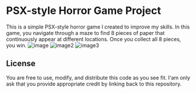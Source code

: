 # PSX-style Horror Game Project
This is a simple PSX-style horror game I created to improve my skills.
In this game, you navigate through a maze to find 8 pieces of paper that continuously appear at different locations. Once you collect all 8 pieces, you win.
![image](https://github.com/urasalbert/Horror-Survival-Project/assets/164943771/52e8dd9e-7400-470e-930e-0a3000e0973b)
![image2](https://github.com/urasalbert/Horror-Survival-Project/assets/164943771/ded2f714-0dc0-4318-bb4d-c1a086bb9805)
![image3](https://github.com/urasalbert/Horror-Survival-Project/assets/164943771/2189631e-ea70-433b-b548-007104edf41d)

## License

You are free to use, modify, and distribute this code as you see fit. I'am only ask that you provide appropriate credit by linking back to this repository.

